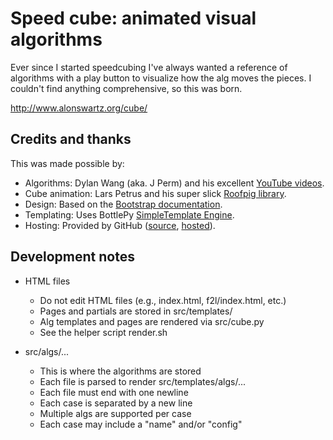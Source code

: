 # Speed cube: animated visual algorithms

Ever since I started speedcubing I've always wanted a reference of
algorithms with a play button to visualize how the alg moves the pieces.
I couldn't find anything comprehensive, so this was born.

http://www.alonswartz.org/cube/

## Credits and thanks

This was made possible by:

- Algorithms: Dylan Wang (aka. J Perm) and his excellent [YouTube videos][youtube_jperm].
- Cube animation: Lars Petrus and his super slick [Roofpig library][roofpig].
- Design: Based on the [Bootstrap documentation][bootstrap].
- Templating: Uses BottlePy [SimpleTemplate Engine][bottlepy_stpl].
- Hosting: Provided by GitHub ([source][source], [hosted][hosted]).

## Development notes

- HTML files

    - Do not edit HTML files (e.g., index.html, f2l/index.html, etc.)
    - Pages and partials are stored in src/templates/
    - Alg templates and pages are rendered via src/cube.py
    - See the helper script render.sh

- src/algs/...

    - This is where the algorithms are stored
    - Each file is parsed to render src/templates/algs/...
    - Each file must end with one newline
    - Each case is separated by a new line
    - Multiple algs are supported per case
    - Each case may include a "name" and/or "config"

[youtube_jperm]: https://www.youtube.com/channel/UCqTVfT9JQqhA6_Hi_h_h97Q
[roofpig]:https://github.com/larspetrus/Roofpig
[bootstrap]: https://getbootstrap.com/docs/4.0/getting-started/introduction/
[bottlepy_stpl]: https://bottlepy.org/docs/0.12/stpl.html
[source]: https://github.com/alonswartz/cube/
[hosted]: http://www.alonswartz.org/cube/

